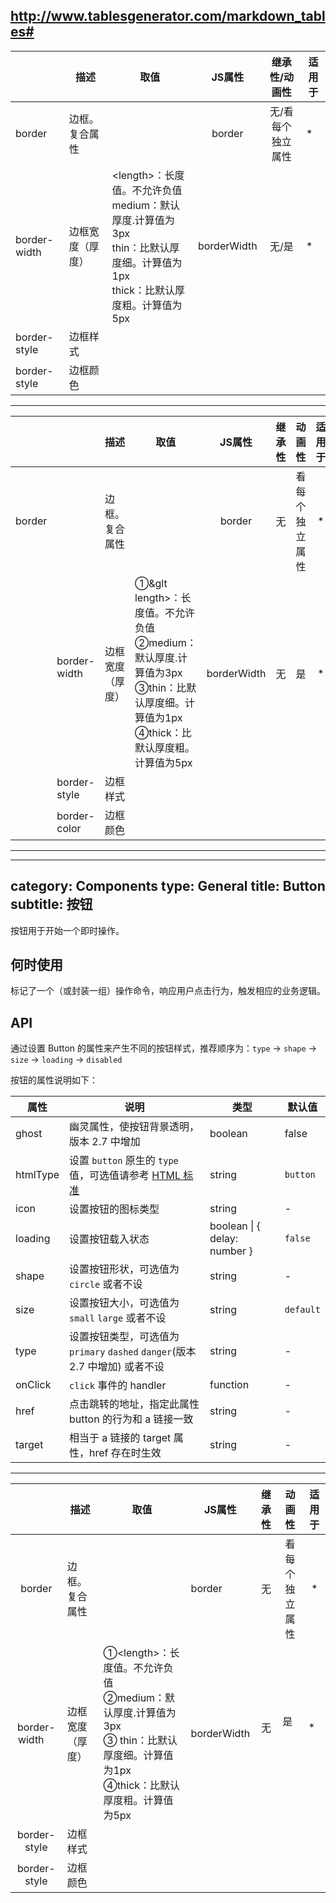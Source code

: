 ## http://www.tablesgenerator.com/markdown_tables#


|                  | 描述             |                                                                        取值                                                                        |    JS属性   |   继承性/动画性   | 适用于 |
|------------------|------------------|--------------------------------------------------------------------------------------------------------------------------------------------------|:-----------:|:-----------------:|--------|
| border           | 边框。复合属性   | <border-width> <border-style> <border-color>                                                                                                       | border      | 无/看每个独立属性 | *      |
| border-width     | 边框宽度（厚度） | &lt;length&gt;：长度值。不允许负值<br/>  medium：默认厚度.计算值为3px<br/>   thin：比默认厚度细。计算值为1px<br/>  thick：比默认厚度粗。计算值为5px | borderWidth |       无/是       | *      |
| border-style     | 边框样式         |                                                                                                                                                    |             |                   |        |
| border-style     | 边框颜色         |                                                                                                                                                    |             |                   |        |


--------------------------



|                 |                      | 描述             | 取值                                                                                                                                  |    JS属性   | 继承性 |      动画性     | 适用于 |
|-----------------|----------------------|------------------|---------------------------------------------------------------------------------------------------------------------------------------|:-----------:|:------:|:---------------:|:------:|
| border          |                      | 边框。复合属性   | <border-width> <border-style> <border-color>                                                                                          |    border   |   无   | 看每个 独立属性 |    *   |
|                 | border-width         | 边框宽度（厚度） | ①&glt length>：长度值。不允许负值  <br/>②medium：默认厚度.计算值为3px  <br/> ③thin：比默认厚度细。计算值为1px  <br/> ④thick：比默认厚度粗。计算值为5px | borderWidth |   无   |        是       |    *   |
|                 | border-style         | 边框样式         |                                                                                                                                       |             |        |                 |        |
|                 | border-color         | 边框颜色         |                                                                                                                                       |             |        |                 |        |


-------------------


---
category: Components
type: General
title: Button
subtitle: 按钮
---

按钮用于开始一个即时操作。

## 何时使用

标记了一个（或封装一组）操作命令，响应用户点击行为，触发相应的业务逻辑。

## API

通过设置 Button 的属性来产生不同的按钮样式，推荐顺序为：`type` -> `shape` -> `size` -> `loading` -> `disabled`

按钮的属性说明如下：

| 属性 | 说明 | 类型 | 默认值 |
| --- | --- | --- | --- |
| ghost | 幽灵属性，使按钮背景透明，版本 2.7 中增加 | boolean | false |
| htmlType | 设置 `button` 原生的 `type` 值，可选值请参考 [HTML 标准](https://developer.mozilla.org/en-US/docs/Web/HTML/Element/button#attr-type) | string | `button` |
| icon | 设置按钮的图标类型 | string | - |
| loading | 设置按钮载入状态 | boolean \| { delay: number } | `false` |
| shape | 设置按钮形状，可选值为 `circle` 或者不设 | string | - |
| size | 设置按钮大小，可选值为 `small` `large` 或者不设 | string | `default` |
| type | 设置按钮类型，可选值为 `primary` `dashed` `danger`(版本 2.7 中增加) 或者不设 | string | - |
| onClick | `click` 事件的 handler | function | - |
| href | 点击跳转的地址，指定此属性 button 的行为和 a 链接一致 | string | - |
| target | 相当于 a 链接的 target 属性，href 存在时生效 | string | - |


--------------------------

|     &nbsp;&nbsp;             | 描述             | 取值                                                                                                                                  | JS属性      | 继承性 | 动画性          | 适用于 |
|:------------------:|------------------|---------------------------------------------------------------------------------------------------------------------------------------|-------------|:--------:|:-----------------:|:--------:|
| border           | 边框。复合属性   | <border-width> <border-style> <border-color>                                                                                          | border      | 无     | 看每个 独立属性 | *      |
| border-width     | 边框宽度（厚度） | ①&lt;length&gt;：长度值。不允许负值  <br/> ②medium：默认厚度.计算值为3px  <br/>③ thin：比默认厚度细。计算值为1px  <br/>④thick：比默认厚度粗。计算值为5px | borderWidth | 无     | 是              | *      |
| border-style     | 边框样式         |                                                                                                                                       |             |        |                 |        |
| border-style     | 边框颜色         |                                                                                                                                       |             |        |                 |        |












